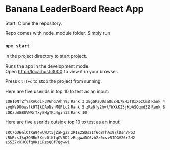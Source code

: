 # Banana LeaderBoard React App

Start: Clone the repository.

Repo comes with node_module folder. Simply run

### `npm start`

in the project directory to start project.

Runs the app in the development mode.\
Open [http://localhost:3000](http://localhost:3000) to view it in your browser.

Press `Ctrl+c` to stop the project from running.

Here are five userIds in top 10 to test as an input:

`zQH10NTZfYaXACdiF3V6hd7Ahn93` `Rank 3`
`zBgGPzU0saQuZHL7EH3T8xX6zCm2` `Rank 4`
`zyqWz9Obwsfk9TIkDAoNshMGPtc2` `Rank 5`
`zRa6fy2hvtYWXkKI3jKoASOqmd32` `Rank 8`
`zOKzuWGBUVWRrTxyEHgTKc4gin32` `Rank 10`

Here are five userIds outside top 10 to test as an input:

`zRC7GU6alOTXW94wUWJt5jZaHgz2`
`zR1E2SDs2If6cBThAx97lDsnVPG3`
`zRkRzsJkq3QNBn5Xdz0lKlqCV5D2`
`zRqqwaDC6vh2z0cvv5IDGV26r2H2`
`zSSZ7xXHC8fq0KsLRzsQOf7Qgww1`

